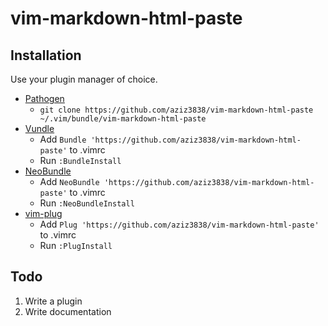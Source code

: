 # vim-markdown-html-paste

## Installation

Use your plugin manager of choice.

- [Pathogen](https://github.com/tpope/vim-pathogen)
  - `git clone https://github.com/aziz3838/vim-markdown-html-paste ~/.vim/bundle/vim-markdown-html-paste`
- [Vundle](https://github.com/gmarik/vundle)
  - Add `Bundle 'https://github.com/aziz3838/vim-markdown-html-paste'` to .vimrc
  - Run `:BundleInstall`
- [NeoBundle](https://github.com/Shougo/neobundle.vim)
  - Add `NeoBundle 'https://github.com/aziz3838/vim-markdown-html-paste'` to .vimrc
  - Run `:NeoBundleInstall`
- [vim-plug](https://github.com/junegunn/vim-plug)
  - Add `Plug 'https://github.com/aziz3838/vim-markdown-html-paste'` to .vimrc
  - Run `:PlugInstall`

## Todo

1. Write a plugin
2. Write documentation
